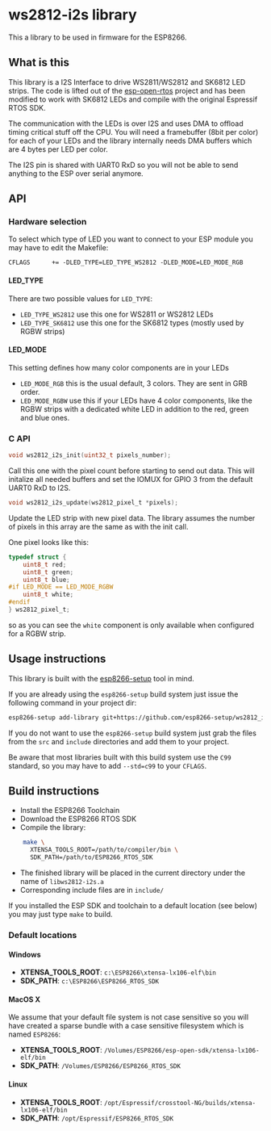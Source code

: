 # ws2812-i2s library

This a library to be used in firmware for the ESP8266.

## What is this

This library is a I2S Interface to drive WS2811/WS2812 and SK6812 LED strips.
The code is lifted out of the [esp-open-rtos](https://github.com/SuperHouse/esp-open-rtos) project and
has been modified to work with SK6812 LEDs and compile with the original Espressif RTOS SDK.

The communication with the LEDs is over I2S and uses DMA to offload timing critical stuff off the CPU.
You will need a framebuffer (8bit per color) for each of your LEDs and the library internally needs
DMA buffers which are 4 bytes per LED per color.

The I2S pin is shared with UART0 RxD so you will not be able to send anything to the ESP over serial anymore.

## API

### Hardware selection

To select which type of LED you want to connect to your ESP module you may have to edit the Makefile:

```make
CFLAGS      += -DLED_TYPE=LED_TYPE_WS2812 -DLED_MODE=LED_MODE_RGB
```

#### LED_TYPE

There are two possible values for `LED_TYPE`:

- `LED_TYPE_WS2812` use this one for WS2811 or WS2812 LEDs
- `LED_TYPE_SK6812` use this one for the SK6812 types (mostly used by RGBW strips)

#### LED_MODE

This setting defines how many color components are in your LEDs

- `LED_MODE_RGB` this is the usual default, 3 colors. They are sent in GRB order.
- `LED_MODE_RGBW` use this if your LEDs have 4 color components, like the RGBW strips
  with a dedicated white LED in addition to the red, green and blue ones.

### C API

```c
void ws2812_i2s_init(uint32_t pixels_number);
```

Call this one with the pixel count before starting to send out data. This will initalize
all needed buffers and set the IOMUX for GPIO 3 from the default UART0 RxD to I2S.

```c
void ws2812_i2s_update(ws2812_pixel_t *pixels);
```

Update the LED strip with new pixel data. The library assumes the number of pixels in this
array are the same as with the init call.

One pixel looks like this:

```c
typedef struct {
    uint8_t red;
    uint8_t green;
    uint8_t blue;
#if LED_MODE == LED_MODE_RGBW
    uint8_t white;
#endif
} ws2812_pixel_t;
```

so as you can see the `white` component is only available when configured for a RGBW strip.

## Usage instructions

This library is built with the [esp8266-setup](http://github.com/esp8266-setup/esp8266-setup) tool in mind.

If you are already using the `esp8266-setup` build system just issue the following command in your project dir:

```bash
esp8266-setup add-library git+https://github.com/esp8266-setup/ws2812_i2s.git
```

If you do not want to use the `esp8266-setup` build system just grab the files from the `src` and `include` directories and add them to your project.

Be aware that most libraries built with this build system use the `C99` standard, so you may have to add `--std=c99` to your `CFLAGS`.

## Build instructions

- Install the ESP8266 Toolchain
- Download the ESP8266 RTOS SDK
- Compile the library: 
```bash
    make \
      XTENSA_TOOLS_ROOT=/path/to/compiler/bin \
      SDK_PATH=/path/to/ESP8266_RTOS_SDK
```

- The finished library will be placed in the current directory under the name
  of `libws2812-i2s.a`
- Corresponding include files are in `include/`

If you installed the ESP SDK and toolchain to a default location (see below) you may just type `make` to build.

### Default locations

#### Windows

- **XTENSA\_TOOLS\_ROOT**: `c:\ESP8266\xtensa-lx106-elf\bin`
- **SDK_PATH**: `c:\ESP8266\ESP8266_RTOS_SDK`

#### MacOS X

We assume that your default file system is not case sensitive so you will have created a sparse bundle with a case sensitive filesystem which is named `ESP8266`:

- **XTENSA\_TOOLS\_ROOT**: `/Volumes/ESP8266/esp-open-sdk/xtensa-lx106-elf/bin`
- **SDK_PATH**: `/Volumes/ESP8266/ESP8266_RTOS_SDK`

#### Linux

- **XTENSA\_TOOLS\_ROOT**: `/opt/Espressif/crosstool-NG/builds/xtensa-lx106-elf/bin`
- **SDK_PATH**: `/opt/Espressif/ESP8266_RTOS_SDK`
